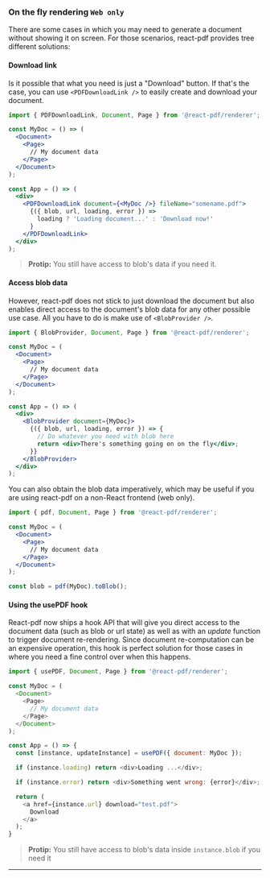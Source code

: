 ### On the fly rendering `Web only`

There are some cases in which you may need to generate a document without showing it on screen. For those scenarios, react-pdf provides tree different solutions:

#### Download link

Is it possible that what you need is just a "Download" button. If that's the case, you can use `<PDFDownloadLink />` to easily create and download your document.

```jsx
import { PDFDownloadLink, Document, Page } from '@react-pdf/renderer';

const MyDoc = () => (
  <Document>
    <Page>
      // My document data
    </Page>
  </Document>
);

const App = () => (
  <div>
    <PDFDownloadLink document={<MyDoc />} fileName="somename.pdf">
      {({ blob, url, loading, error }) =>
        loading ? 'Loading document...' : 'Download now!'
      }
    </PDFDownloadLink>
  </div>
);
```

> **Protip:** You still have access to blob's data if you need it.

#### Access blob data

However, react-pdf does not stick to just download the document but also enables direct access to the document's blob data for any other possible use case. All you have to do is make use of `<BlobProvider />`.

```jsx
import { BlobProvider, Document, Page } from '@react-pdf/renderer';

const MyDoc = (
  <Document>
    <Page>
      // My document data
    </Page>
  </Document>
);

const App = () => (
  <div>
    <BlobProvider document={MyDoc}>
      {({ blob, url, loading, error }) => {
        // Do whatever you need with blob here
        return <div>There's something going on on the fly</div>;
      }}
    </BlobProvider>
  </div>
);
```

You can also obtain the blob data imperatively, which may be useful if you are using react-pdf on a non-React frontend (web only).

```jsx
import { pdf, Document, Page } from '@react-pdf/renderer';

const MyDoc = (
  <Document>
    <Page>
      // My document data
    </Page>
  </Document>
);

const blob = pdf(MyDoc).toBlob();
```

#### Using the usePDF hook

React-pdf now ships a hook API that will give you direct access to the document data (such as blob or url state) as well as with an _update_ function to trigger document re-rendering. Since document re-computation can be an expensive operation, this hook is perfect solution for those cases in where you need a fine control over when this happens.

```js
import { usePDF, Document, Page } from '@react-pdf/renderer';

const MyDoc = (
  <Document>
    <Page>
      // My document data
    </Page>
  </Document>
);

const App = () => {
  const [instance, updateInstance] = usePDF({ document: MyDoc });

  if (instance.loading) return <div>Loading ...</div>;

  if (instance.error) return <div>Something went wrong: {error}</div>;

  return (
    <a href={instance.url} download="test.pdf">
      Download
    </a>
  );
}
```

> **Protip:** You still have access to blob's data inside `instance.blob` if you need it

---
